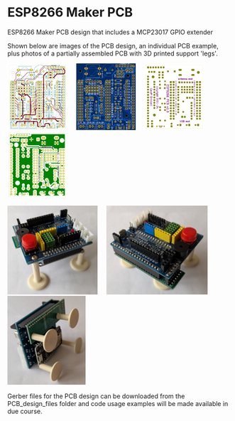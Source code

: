 # ESP8266 Maker PCB
 ESP8266 Maker PCB design that includes a MCP23017 GPIO extender

Shown below are images of the PCB design, an individual PCB example, plus photos of a partially assembled PCB with 3D printed support 'legs'.

<img src="images\ESP8266_PCB01_front01_900w.jpg" width="135" height="150"> &nbsp; &nbsp; <img src="images\ESP8266_PCB01_front_image01_email_600w.jpg" width="134" height="150"> &nbsp; &nbsp; <img src="images\ESP8266_PCB01_back01_900w.jpg" width="135" height="150"> &nbsp; &nbsp; <img src="images\ESP8266_PCB01_back02_900w.jpg" width="135" height="150">

<img src="images\ESP8266_PCB_assembly_20250321_080300483_1000w.jpg" width="203" height="200"> &nbsp; &nbsp; <img src="images\ESP8266_PCB_assembly_20250321_080317067_1000w.jpg" width="228" height="200"> &nbsp; &nbsp; <img src="images\ESP8266_PCB_assembly_20250321_080330777_1000w.jpg" width="176" height="200">

Gerber files for the PCB design can be downloaded from the PCB_design_files folder and code usage examples will be made available in due course.
